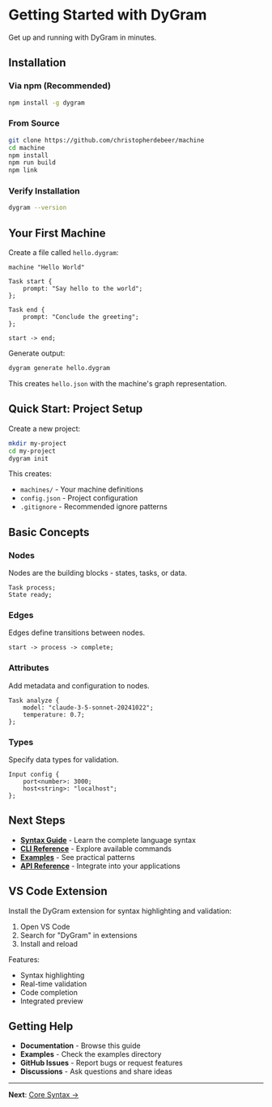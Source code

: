 # Getting Started with DyGram

Get up and running with DyGram in minutes.

## Installation

### Via npm (Recommended)

```bash
npm install -g dygram
```

### From Source

```bash
git clone https://github.com/christopherdebeer/machine
cd machine
npm install
npm run build
npm link
```

### Verify Installation

```bash
dygram --version
```

## Your First Machine

Create a file called `hello.dygram`:

```dygram examples/getting-started/hello.dygram
machine "Hello World"

Task start {
    prompt: "Say hello to the world";
};

Task end {
    prompt: "Conclude the greeting";
};

start -> end;
```

Generate output:

```bash
dygram generate hello.dygram
```

This creates `hello.json` with the machine's graph representation.

## Quick Start: Project Setup

Create a new project:

```bash
mkdir my-project
cd my-project
dygram init
```

This creates:
- `machines/` - Your machine definitions
- `config.json` - Project configuration
- `.gitignore` - Recommended ignore patterns

## Basic Concepts

### Nodes
Nodes are the building blocks - states, tasks, or data.

```dygram
Task process;
State ready;
```

### Edges
Edges define transitions between nodes.

```dygram
start -> process -> complete;
```

### Attributes
Add metadata and configuration to nodes.

```dygram
Task analyze {
    model: "claude-3-5-sonnet-20241022";
    temperature: 0.7;
};
```

### Types
Specify data types for validation.

```dygram
Input config {
    port<number>: 3000;
    host<string>: "localhost";
};
```

## Next Steps

- **[Syntax Guide](../syntax/README.md)** - Learn the complete language syntax
- **[CLI Reference](../cli/README.md)** - Explore available commands
- **[Examples](../examples/README.md)** - See practical patterns
- **[API Reference](../api/README.md)** - Integrate into your applications

## VS Code Extension

Install the DyGram extension for syntax highlighting and validation:

1. Open VS Code
2. Search for "DyGram" in extensions
3. Install and reload

Features:
- Syntax highlighting
- Real-time validation
- Code completion
- Integrated preview

## Getting Help

- **Documentation** - Browse this guide
- **Examples** - Check the examples directory
- **GitHub Issues** - Report bugs or request features
- **Discussions** - Ask questions and share ideas

---

**Next**: [Core Syntax →](../syntax/README.md)
